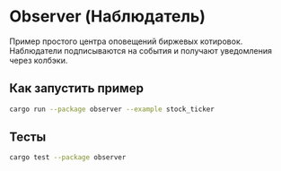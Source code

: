 # Observer (Наблюдатель)

Пример простого центра оповещений биржевых котировок. Наблюдатели подписываются на события и получают уведомления через колбэки.

## Как запустить пример

```bash
cargo run --package observer --example stock_ticker
```

## Тесты

```bash
cargo test --package observer
```

